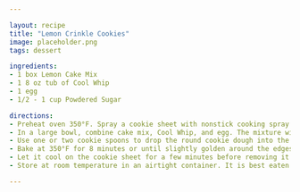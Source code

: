 ```yaml
---

layout: recipe
title: "Lemon Crinkle Cookies"
image: placeholder.png
tags: dessert

ingredients:
- 1 box Lemon Cake Mix
- 1 8 oz tub of Cool Whip
- 1 egg
- 1/2 - 1 cup Powdered Sugar

directions:
- Preheat oven 350°F. Spray a cookie sheet with nonstick cooking spray.
- In a large bowl, combine cake mix, Cool Whip, and egg. The mixture will be very thin. Just keep mixing until well blended.
- Use one or two cookie spoons to drop the round cookie dough into the powdered sugar. Roll the dough ball until it is completely covered. Place cookies on a cookie sheet, about 2 inches apart.
- Bake at 350°F for 8 minutes or until slightly golden around the edges.
- Let it cool on the cookie sheet for a few minutes before removing it onto wire racks to cool completely.
- Store at room temperature in an airtight container. It is best eaten within a day or two of baking.

---
```

